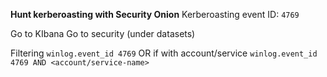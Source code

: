**Hunt kerberoasting with Security Onion**
Kerberoasting event ID: `4769`

Go to KIbana
Go to security (under datasets)

Filtering
`winlog.event_id 4769`
OR if with account/service
`winlog.event_id 4769 AND <account/service-name>`

